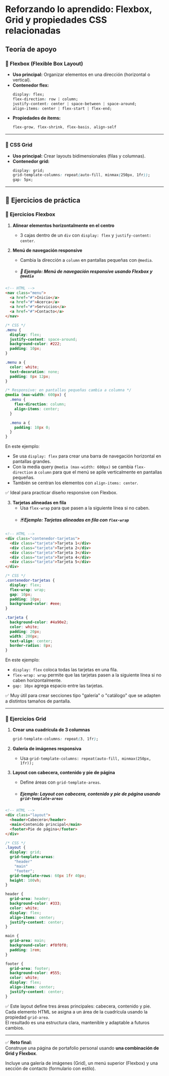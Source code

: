
# Reforzando lo aprendido: Flexbox, Grid y propiedades CSS relacionadas

## Teoría de apoyo

### 🔷 Flexbox (Flexible Box Layout)

- **Uso principal:** Organizar elementos en una dirección (horizontal o vertical).
- **Contenedor flex:**
  ```css
  display: flex;
  flex-direction: row | column;
  justify-content: center | space-between | space-around;
  align-items: center | flex-start | flex-end;
  ```
- **Propiedades de ítems:**
  ```css
  flex-grow, flex-shrink, flex-basis, align-self
  ```

---

### 🔶 CSS Grid

- **Uso principal:** Crear layouts bidimensionales (filas y columnas).
- **Contenedor grid:**
  ```css
  display: grid;
  grid-template-columns: repeat(auto-fill, minmax(250px, 1fr));
  gap: 5px;
  ```

---

## 🤖 Ejercicios de práctica

### 🔹 Ejercicios Flexbox

1. **Alinear elementos horizontalmente en el centro**
   - 3 cajas dentro de un `div` con `display: flex` y `justify-content: center`.

2. **Menú de navegación responsive**
   - Cambia la dirección a `column` en pantallas pequeñas con `@media`.
   - #####   📱 Ejemplo: Menú de navegación responsive usando Flexbox y `@media`

```html
<!-- HTML -->
<nav class="menu">
  <a href="#">Inicio</a>
  <a href="#">Acerca</a>
  <a href="#">Servicios</a>
  <a href="#">Contacto</a>
</nav>
```

```css
/* CSS */
.menu {
  display: flex;
  justify-content: space-around;
  background-color: #222;
  padding: 10px;
}

.menu a {
  color: white;
  text-decoration: none;
  padding: 8px 12px;
}

/* Responsive: en pantallas pequeñas cambia a columna */
@media (max-width: 600px) {
  .menu {
    flex-direction: column;
    align-items: center;
  }

  .menu a {
    padding: 10px 0;
  }
}
```

 En este ejemplo:
- Se usa `display: flex` para crear una barra de navegación horizontal en pantallas grandes.
- Con la media query `@media (max-width: 600px)` se cambia `flex-direction` a `column` para que el menú se apile verticalmente en pantallas pequeñas.
- También se centran los elementos con `align-items: center`.

✅ Ideal para practicar diseño responsive con Flexbox.


3. **Tarjetas alineadas en fila**
   - Usa `flex-wrap` para que pasen a la siguiente línea si no caben.
   - ##### 🃏 Ejemplo: Tarjetas alineadas en fila con `flex-wrap`

```html
<!-- HTML -->
<div class="contenedor-tarjetas">
  <div class="tarjeta">Tarjeta 1</div>
  <div class="tarjeta">Tarjeta 2</div>
  <div class="tarjeta">Tarjeta 3</div>
  <div class="tarjeta">Tarjeta 4</div>
  <div class="tarjeta">Tarjeta 5</div>
</div>
```

```css
/* CSS */
.contenedor-tarjetas {
  display: flex;
  flex-wrap: wrap;
  gap: 10px;
  padding: 10px;
  background-color: #eee;
}

.tarjeta {
  background-color: #4a90e2;
  color: white;
  padding: 20px;
  width: 200px;
  text-align: center;
  border-radius: 8px;
}
```

En este ejemplo:
- `display: flex` coloca todas las tarjetas en una fila.
- `flex-wrap: wrap` permite que las tarjetas pasen a la siguiente línea si no caben horizontalmente.
- `gap: 10px` agrega espacio entre las tarjetas.

✅ Muy útil para crear secciones tipo "galería" o "catálogo" que se adapten a distintos tamaños de pantalla.


---

### 🔸 Ejercicios Grid

1. **Crear una cuadrícula de 3 columnas**
   ```css
   grid-template-columns: repeat(3, 1fr);
   ```

2. **Galería de imágenes responsiva**
   - Usa `grid-template-columns: repeat(auto-fill, minmax(250px, 1fr));`

3. **Layout con cabecera, contenido y pie de página**
   - Define áreas con `grid-template-areas`.
   - ##### Ejemplo: Layout con cabecera, contenido y pie de página usando `grid-template-areas`

```html
<!-- HTML -->
<div class="layout">
  <header>Cabecera</header>
  <main>Contenido principal</main>
  <footer>Pie de página</footer>
</div>
```

```css
/* CSS */
.layout {
  display: grid;
  grid-template-areas:
    "header"
    "main"
    "footer";
  grid-template-rows: 60px 1fr 40px;
  height: 100vh;
}

header {
  grid-area: header;
  background-color: #333;
  color: white;
  display: flex;
  align-items: center;
  justify-content: center;
}

main {
  grid-area: main;
  background-color: #f0f0f0;
  padding: 1rem;
}

footer {
  grid-area: footer;
  background-color: #555;
  color: white;
  display: flex;
  align-items: center;
  justify-content: center;
}
```

✅ Este layout define tres áreas principales: cabecera, contenido y pie.  
Cada elemento HTML se asigna a un área de la cuadrícula usando la propiedad `grid-area`.  
El resultado es una estructura clara, mantenible y adaptable a futuros cambios.


---

✅ **Reto final:**  
Construye una página de portafolio personal usando **una combinación de Grid y Flexbox**.  

Incluye una galería de imágenes (Grid), un menú superior (Flexbox) y una sección de contacto (formulario con estilo).
